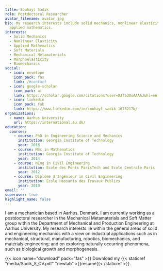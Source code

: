 ```yaml
---
title: Souhayl Sadik
role: Postdoctoral Researcher
avatar_filename: avatar.jpg
bio: My research interests include solid mechanics, nonlinear elasticity, and
  applied mathematics.
interests:
  - Solid Mechanics
  - Nonlinear Elasticity
  - Applied Mathematics
  - Soft Materials
  - Mechanical Metamaterials
  - Morphoelasticity
  - Biomechanics
social:
  - icon: envelope
    icon_pack: fas
    link: /#contact
  - icon: google-scholar
    icon_pack: ai
    link: https://scholar.google.com/citations?user=DJf53OsAAAAJ&hl=en
  - icon: linkedin
    icon_pack: fab
    link: https://www.linkedin.com/in/souhayl-sadik-1673217b/
organizations:
  - name: Aarhus University
    url: https://international.au.dk/
education:
  courses:
    - course: PhD in Engineering Science and Mechanics
      institution: Georgia Institute of Technology
      year: 2016
    - course: MSc in Mathematics
      institution: Georgia Institute of Technology
      year: 2014
    - course: MEng in Civil Engineering
      institution: Ecole des Ponts ParisTech and Ecole Centrale Paris
      year: 2012
    - course: Diplôme d'Ingénieur in Civil Engineering
      institution: Ecole Hassania des Travaux Publics
      year: 2010
email: ""
superuser: true
highlight_name: false
---
```

I am a mechanician based in Aarhus, Denmark. I am currently working as a postdoctoral researcher in the Mechanical Metamaterials and Soft Matter group within the Department of Mechanical and Production Engineering at Aarhus University. My research interests lie within the general areas of solid and engineering mechanics with a view on industrial applications such as in mechanical, structural, manufacturing, robotics, biomechanics, and materials engineering; and on exploring naturally occurring phenomena, such as biological growth and morphogenesis.

{{< icon name="download" pack="fas" >}} Download my {{< staticref "media/Sadik_S_CV.pdf" "newtab" >}}resumé{{< /staticref >}}.